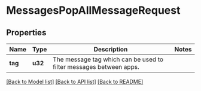 # MessagesPopAllMessageRequest

## Properties

| Name    | Type    | Description                                                        | Notes |
| ------- | ------- | ------------------------------------------------------------------ | ----- |
| **tag** | **u32** | The message tag which can be used to filter messages between apps. |

[[Back to Model list]](../README.md#documentation-for-models) [[Back to API list]](../README.md#documentation-for-api-endpoints) [[Back to README]](../README.md)
